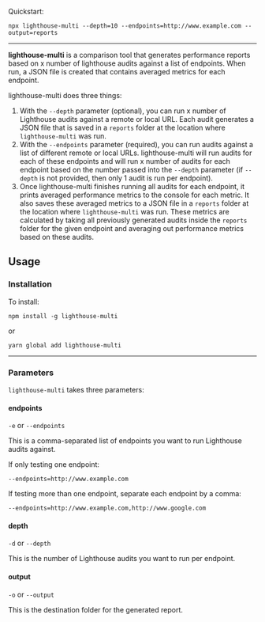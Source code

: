 Quickstart:<br />

`npx lighthouse-multi --depth=10 --endpoints=http://www.example.com --output=reports`

<hr />

**lighthouse-multi** is a comparison tool that generates performance reports based on x number of lighthouse audits against a list of endpoints. When run, a JSON file is created that contains averaged metrics for each endpoint.

lighthouse-multi does three things:
1. With the `--depth` parameter (optional), you can run x number of Lighthouse audits against a remote or local URL. Each audit generates a JSON file that is saved in a `reports` folder at the location where `lighthouse-multi` was run.
2. With the `--endpoints` parameter (required), you can run audits against a list of different remote or local URLs. lighthouse-multi will run audits for each of these endpoints and will run x number of audits for each endpoint based on the number passed into the `--depth` parameter (if `--depth` is not provided, then only 1 audit is run per endpoint).
3. Once lighthouse-multi finishes running all audits for each endpoint, it prints averaged performance metrics to the console for each metric. It also saves these averaged metrics to a JSON file in a `reports` folder at the location where `lighthouse-multi` was run. These metrics are calculated by taking all previously generated audits inside the `reports` folder for the given endpoint and averaging out performance metrics based on these audits.

## Usage

### Installation

To install:<br />

`npm install -g lighthouse-multi`

or

`yarn global add lighthouse-multi`

<hr />

### Parameters

`lighthouse-multi` takes three parameters:

#### endpoints

`-e` or `--endpoints`

This is a comma-separated list of endpoints you want to run Lighthouse audits against. 

If only testing one endpoint:

`--endpoints=http://www.example.com`

If testing more than one endpoint, separate each endpoint by a comma:

`--endpoints=http://www.example.com,http://www.google.com`

#### depth

`-d` or `--depth`

This is the number of Lighthouse audits you want to run per endpoint.

#### output

`-o` or `--output`

This is the destination folder for the generated report.